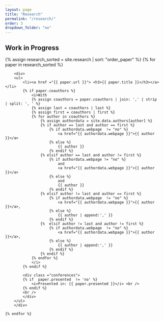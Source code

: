 ```yaml
---
layout: page
title: "Research"
permalink: "/research/"
order: 3
dropdown_folder: "no"
---
```


<h2> Work in Progress</h2>

<div>
	{% assign research_sorted = site.research | sort: "order_paper" %}
	{% for paper in research_sorted %}
			
		<div>
		<ul>	
			<li><a href ="{{ paper.url }}"> <h3>{{ paper.title }}</h3></a></li>
			{% if paper.coauthors %}
				<i>With
				{% assign coauthors = paper.coauthors | join: ',' | strip | split: ', ' %}
				{% assign last = coauthors | last %}
				{% assign first = coauthors | first %}
				{% for author in coauthors %}
					{% assign authordata = site.data.authors[author] %}
					{% if author == last and author == first %}
						{% if authordata.webpage  != "no" %}
							<a href="{{ authordata.webpage }}">{{ author }}</a>
						{% else %}
							{{ author }}
						{% endif %}
					{% elsif author == last and author != first %}
						{% if authordata.webpage != "no" %}
							and
							<a href="{{ authordata.webpage }}">{{ author }}</a>
						{% else %}
							and
							{{ author }}
						{% endif %}
					{% elsif author != last and author == first %}
						{% if authordata.webpage  != "no" %}
							<a href="{{ authordata.webpage }}">{{ author }}</a>,
						{% else %}
							{{ author | append:',' }}
						{% endif %}
					{%	elsif author != last and author != first %}
						{% if authordata.webpage  != "no" %}
							<a href="{{ authordata.webpage }}">{{ author }}</a>,
						{% else %}
							{{ author | append:',' }}
						{% endif %}
					{% endif %}
				{% endfor %}
				</i>
			{% endif %}
			
			<div class ="conferences">
			{% if  paper.presented  != 'no' %}
				<i>Presented in: {{ paper.presented }}</i> <br />
			{% endif %}
			<br />
			</div>
		</ul>	
		</div>
			
	{% endfor %}
</div>
